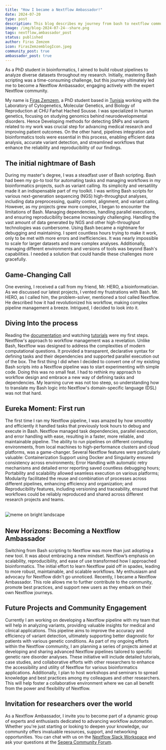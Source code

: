 ```yaml
---
title: "How I became a Nextflow Ambassador!"
date: 2024-07-20
type: post
description: This blog describes my journey from bash to nextflow community.
image: /img/blog-2024-07-24--share.png
tags: nextflow,ambassador_post
status: published
author: Firas Zemzem
icon: FirasZemzemblogIcon.jpeg
community_post: true
ambassador_post: true
---
```


As a PhD student in bioinformatics, I aimed to build robust pipelines to analyze diverse datasets throughout my research. Initially, mastering Bash scripting was a time-consuming challenge, but this journey ultimately led me to become a Nextflow Ambassador, engaging actively with the expert Nextflow community.

<!-- end-archive-description -->

My name is [Firas Zemzem](https://www.linkedin.com/in/firaszemzem/), a PhD student based in [Tunisia](https://www.google.com/search?q=things+to+do+in+tunisia&sca_esv=3b07b09e3325eaa7&sca_upv=1&udm=15&biw=1850&bih=932&ei=AS2eZuqnFpG-i-gPwciJyAk&ved=0ahUKEwiqrOiRsbqHAxUR3wIHHUFkApkQ4dUDCBA&uact=5&oq=things+to+do+in+tunisia&gs_lp=Egxnd3Mtd2l6LXNlcnAiF3RoaW5ncyB0byBkbyBpbiB0dW5pc2lhMgUQABiABDIGEAAYFhgeMgYQABgWGB4yBhAAGBYYHjIGEAAYFhgeMgYQABgWGB4yBhAAGBYYHjIGEAAYFhgeMgYQABgWGB4yCBAAGBYYHhgPSOIGULYDWNwEcAF4AZABAJgBfaAB9gGqAQMwLjK4AQPIAQD4AQGYAgOgAoYCwgIKEAAYsAMY1gQYR5gDAIgGAZAGCJIHAzEuMqAH_Aw&sclient=gws-wiz-serp) working with the Laboratory of Cytogenetics, Molecular Genetics, and Biology of Reproduction at CHU Farhat Hached Sousse. I was specialized in human genetics, focusing on studying genomics behind neurodevelopmental disorders. Hence Developing methods for detecting SNPs and variants related to my work was crucial step for advancing medical research and improving patient outcomes. On the other hand, pipelines integration and bioinformatics tools were essential in this process, enabling efficient data analysis, accurate variant detection, and streamlined workflows that enhance the reliability and reproducibility of our findings.

## The initial nightmare of Bash

During my master's degree, I was a steadfast user of Bash scripting. Bash had been my go-to tool for automating tasks and managing workflows in my bioinformatics projects, such as variant calling. Its simplicity and versatility made it an indispensable part of my toolkit. I was writing Bash scripts for various next-generation sequencing (NGS) high-throughput analyses, including data preprocessing, quality control, alignment, and variant calling. However, as my projects grew more complex, I began to encounter the limitations of Bash. Managing dependencies, handling parallel executions, and ensuring reproducibility became increasingly challenging. Handling the vast amount of data generated by NGS and other high-throughput technologies was cumbersome. Using Bash became a nightmare for debugging and maintaining. I spent countless hours trying to make it work, only to be met with more errors and inefficiencies. It was nearly impossible to scale for larger datasets and more complex analyses. Additionally, managing different environments and versions of tools was beyond Bash's capabilities. I needed a solution that could handle these challenges more gracefully.

## Game-Changing Call

One evening, I received a call from my friend, Mr. HERO, a bioinformatician. As we discussed our latest projects, I vented my frustrations with Bash. Mr. HERO, as I called him, the problem-solver, mentioned a tool called Nextflow. He described how it had revolutionized his workflow, making complex pipeline management a breeze. Intrigued, I decided to look into it.

## Diving Into the process

Reading the [documentation](https://www.nextflow.io/docs/latest/index.html) and watching [tutorials](https://training.nextflow.io/) were my first steps. Nextflow's approach to workflow management was a revelation. Unlike Bash, Nextflow was designed to address the complexities of modern computational questions. It provided a transparent, declarative syntax for defining tasks and their dependencies and supported parallel execution out of the box. The first thing I did when I decided to convert one of my existing Bash scripts into a Nextflow pipeline was to start experimenting with simple code. Doing this was no small feat. I had to rethink my approach to workflow design and embrace a new way of defining tasks and dependencies. My learning curve was not too steep, so understanding how to translate my Bash logic into Nextflow's domain-specific language (DSL) was not that hard.

## Eureka Moment: First run

The first time I ran my Nextflow pipeline, I was amazed by how smoothly and efficiently it handled tasks that previously took hours to debug and execute in Bash. Nextflow managed task dependencies, parallel execution, and error handling with ease, resulting in a faster, more reliable, and maintainable pipeline. The ability to run pipelines on different computing environments, from local machines to high-performance clusters and cloud platforms, was a game-changer. Several Nextflow features were particularly valuable: Containerization Support using Docker and Singularity ensured consistency across environments; Error Handling with automatic retry mechanisms and detailed error reporting saved countless debugging hours; Portability and scalability allowed seamless execution on various platforms; Modularity facilitated the reuse and combination of processes across different pipelines, enhancing efficiency and organization; and Reproducibility features, including versioning and traceability, ensured that workflows could be reliably reproduced and shared across different research projects and teams.

<div style="margin-top: 2rem; margin-bottom: 2rem;">
    <img src="/img/ZemFiras-nextflowtestpipeline-Blog.png" alt="meme on bright landscape" />
</div>

## New Horizons: Becoming a Nextflow Ambassador

Switching from Bash scripting to Nextflow was more than just adopting a new tool. It was about embracing a new mindset. Nextflow’s emphasis on scalability, reproducibility, and ease of use transformed how I approached bioinformatics. The initial effort to learn Nextflow paid off in spades, leading to more robust, maintainable, and scalable workflows. My enthusiasm and advocacy for Nextflow didn't go unnoticed. Recently, I became a Nextflow Ambassador. This role allows me to further contribute to the community, promote best practices, and support new users as they embark on their own Nextflow journeys.

## Future Projects and Community Engagement

Currently I am working on developing a Nextflow pipeline with my team that will help in analyzing variants, providing valuable insights for medical and clinical applications. This pipeline aims to improve the accuracy and efficiency of variant detection, ultimately supporting better diagnostic for patients with various genetic conditions. As part of my ongoing efforts within the Nextflow community, I am planning a series of projects aimed at developing and sharing advanced Nextflow pipelines tailored to specific genetic rare disorder analyses. These initiative will include detailed tutorials, case studies, and collaborative efforts with other researchers to enhance the accessibility and utility of Nextflow for various bioinformatics applications. Additionally, I plan to host workshops and seminars to spread knowledge and best practices among my colleagues and other researchers. This will help foster a collaborative environment where we can all benefit from the power and flexibility of Nextflow.

## Invitation for researchers over the world

As a Nextflow Ambassador, I invite you to become part of a dynamic group of experts and enthusiasts dedicated to advancing workflow automation. Whether you're just starting or looking to deepen your knowledge, our community offers invaluable resources, support, and networking opportunities. You can chat with us on the [Nextflow Slack Workspace](https://www.nextflow.io/slack-invite.html) and ask your questions at the [Seqera Community Forum](https://community.seqera.io).

